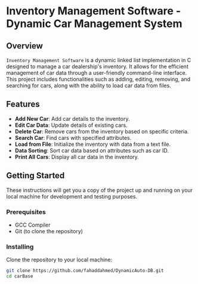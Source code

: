 # Inventory Management Software - Dynamic Car Management System

## Overview
`Inventory Management Software` is a dynamic linked list implementation in C designed to manage a car dealership's inventory. It allows for the efficient management of car data through a user-friendly command-line interface. This project includes functionalities such as adding, editing, removing, and searching for cars, along with the ability to load car data from files.

## Features
- **Add New Car**: Add car details to the inventory.
- **Edit Car Data**: Update details of existing cars.
- **Delete Car**: Remove cars from the inventory based on specific criteria.
- **Search Car**: Find cars with specified attributes.
- **Load from File**: Initialize the inventory with data from a text file.
- **Data Sorting**: Sort car data based on attributes such as car ID.
- **Print All Cars**: Display all car data in the inventory.

## Getting Started
These instructions will get you a copy of the project up and running on your local machine for development and testing purposes.

### Prerequisites
- GCC Compiler
- Git (to clone the repository)

### Installing
Clone the repository to your local machine:
```bash
git clone https://github.com/fahaddahmed/DynamicAuto-DB.git
cd carBase

